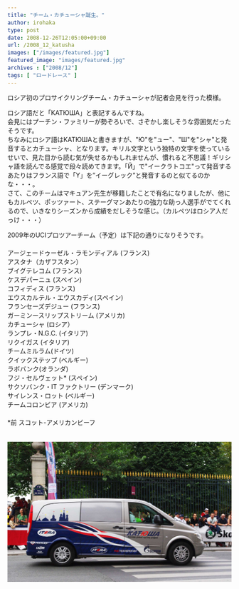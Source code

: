 ```yaml
---
title: "チーム・カチューシャ誕生。"
author: irohaka
type: post
date: 2008-12-26T12:05:00+09:00
url: /2008_12_katusha
images: ["/images/featured.jpg"]
featured_image: "images/featured.jpg"
archives : ["2008/12"]
tags: [ "ロードレース" ]
---
```


ロシア初のプロサイクリングチーム・カチューシャが記者会見を行った模様。
<!--more-->

ロシア語だと「KATЮШA」と表記するんですね。  
会見にはプーチン・ファミリーが勢ぞろいで、さぞかし楽しそうな雰囲気だったそうです。    
ちなみにロシア語はKATЮШAと書きますが、"Ю"を"ュー"、"Ш"を"シャ"と発音するとカチューシャ、となります。キリル文字という独特の文字を使っているせいで、見た目から読む気が失せるかもしれませんが、慣れると不思議！ギリシャ語を読んでる感覚で段々読めてきます。「Й」で"イークラトコエ"って発音するあたりはフランス語で「Y」を”イーグレック”と発音するのと似てるのかな・・・。
　  
さて、このチームはマキュアン先生が移籍したことで有名になりましたが、他にもカルペツ、ポッツァート、ステーグマンあたりの強力な助っ人選手がでてくれるので、いきなりシーズンから成績をだしそうな感じ。（カルペツはロシア人だっけ・・・）

2009年のUCIプロツアーチーム（予定）は下記の通りになりそうです。  
　　  
アージェードゥーゼル・ラモンディアル (フランス)  
アスタナ（カザフスタン）  
ブイグテレコム (フランス)  
ケスデパーニュ (スペイン)  
コフィディス (フランス)  
エウスカルテル・エウスカディ(スペイン)  
フランセーズデジュー (フランス)  
ガーミンースリップストリーム (アメリカ)  
カチューシャ (ロシア）  
ランプレ・N.G.C. (イタリア)  
リクイガス (イタリア)  
チームミルラム(ドイツ)  
クイックステップ (ベルギー)  
ラボバンク(オランダ)  
フジ・セルヴェット* (スペイン)  
サクソバンク・IT ファクトリー (デンマーク)  
サイレンス・ロット (ベルギー)  
チームコロンビア (アメリカ)  
　  
*前 スコット-アメリカンビーフ  

　  
![注：2010年パリで撮影](images/katusha2010.jpg)  







